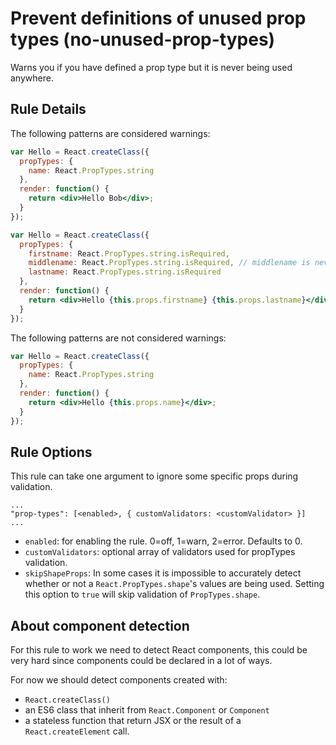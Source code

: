 # Prevent definitions of unused prop types (no-unused-prop-types)

Warns you if you have defined a prop type but it is never being used anywhere.

## Rule Details

The following patterns are considered warnings:

```jsx
var Hello = React.createClass({
  propTypes: {
    name: React.PropTypes.string
  },
  render: function() {
    return <div>Hello Bob</div>;
  }
});

var Hello = React.createClass({
  propTypes: {
    firstname: React.PropTypes.string.isRequired,
    middlename: React.PropTypes.string.isRequired, // middlename is never used below
	lastname: React.PropTypes.string.isRequired
  },
  render: function() {
    return <div>Hello {this.props.firstname} {this.props.lastname}</div>;
  }
});
```

The following patterns are not considered warnings:

```jsx
var Hello = React.createClass({
  propTypes: {
    name: React.PropTypes.string
  },
  render: function() {
    return <div>Hello {this.props.name}</div>;
  }
});
```

## Rule Options

This rule can take one argument to ignore some specific props during validation.

```
...
"prop-types": [<enabled>, { customValidators: <customValidator> }]
...
```

* `enabled`: for enabling the rule. 0=off, 1=warn, 2=error. Defaults to 0.
* `customValidators`: optional array of validators used for propTypes validation.
* `skipShapeProps`: In some cases it is impossible to accurately detect whether or not a `React.PropTypes.shape`'s values are being used. Setting this option to `true` will skip validation of `PropTypes.shape`.

## About component detection

For this rule to work we need to detect React components, this could be very hard since components could be declared in a lot of ways.

For now we should detect components created with:

* `React.createClass()`
* an ES6 class that inherit from `React.Component` or `Component`
* a stateless function that return JSX or the result of a `React.createElement` call.
